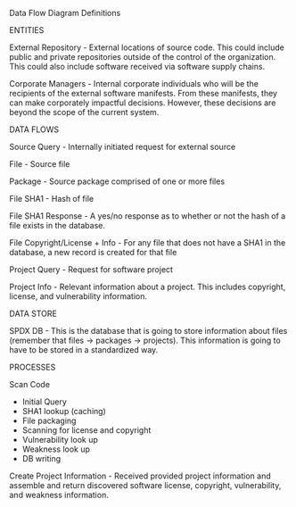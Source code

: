 Data Flow Diagram Definitions

ENTITIES

External Repository - External locations of source code. This could include public and private repositories outside of the control of the organization. This could also include software received via software supply chains.

Corporate Managers - Internal corporate individuals who will be the recipients of the external software manifests. From these manifests, they can make corporately impactful decisions. However, these decisions are beyond the scope of the current system.

DATA FLOWS

Source Query - Internally initiated request for external source

File - Source file

Package - Source package comprised of one or more files

File SHA1 - Hash of file

File SHA1 Response - A yes/no response as to whether or not the hash of a file exists in the database.

File Copyright/License + Info - For any file that does not have a SHA1 in the database, a new record is created for that file

Project Query - Request for software project

Project Info - Relevant information about a project. This includes copyright, license, and vulnerability information.

DATA STORE

SPDX DB - This is the database that is going to store information about files (remember that files -> packages -> projects). This information is going to have to be stored in a standardized way.

PROCESSES

Scan Code
- Initial Query
- SHA1 lookup (caching)
- File packaging
- Scanning for license and copyright
- Vulnerability look up
- Weakness look up
- DB writing

Create Project Information - Received provided project information and assemble and return discovered software license, copyright, vulnerability, and weakness information.
